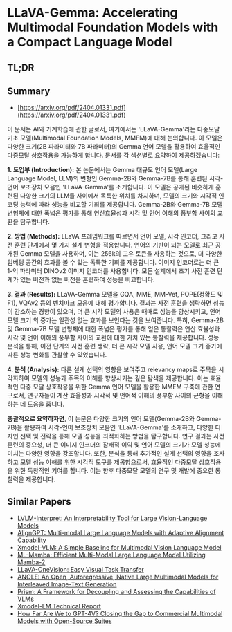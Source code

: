 # LLaVA-Gemma: Accelerating Multimodal Foundation Models with a Compact Language Model
## TL;DR
## Summary
- [https://arxiv.org/pdf/2404.01331.pdf](https://arxiv.org/pdf/2404.01331.pdf)

이 문서는 AI와 기계학습에 관한 글로서, 여기에서는 'LLaVA-Gemma'라는 다중모달 기초 모델(Multimodal Foundation Models, MMFM)에 대해 논의합니다. 이 모델은 다양한 크기(2B 파라미터와 7B 파라미터)의 Gemma 언어 모델을 활용하여 효율적인 다중모달 상호작용을 가능하게 합니다. 문서를 각 섹션별로 요약하여 제공하겠습니다:

**1. 도입부 (Introduction):**
본 논문에서는 Gemma 대규모 언어 모델(Large Language Model, LLM)의 변형인 Gemma-2B와 Gemma-7B를 통해 훈련된 시각-언어 보조장치 모음인 'LLaVA-Gemma'를 소개합니다. 이 모델은 공개된 비슷하게 훈련된 다양한 크기의 LLM들 사이에서 독특한 위치를 차지하며, 모델의 크기와 시각적 인코딩 능력에 따라 성능을 비교할 기회를 제공합니다. Gemma-2B와 Gemma-7B 모델 변형체에 대한 폭넓은 평가를 통해 연산효율성과 시각 및 언어 이해의 풍부함 사이의 교환을 탐구합니다.

**2. 방법 (Methods):**
LLaVA 프레임워크를 따르면서 언어 모델, 시각 인코더, 그리고 사전 훈련 단계에서 몇 가지 설계 변형을 적용합니다. 언어의 기반이 되는 모델로 최근 공개된 Gemma 모델을 사용하며, 이는 256k의 고유 토큰을 사용하는 것으로, 더 다양한 임베딩 공간의 효과를 볼 수 있는 독특한 기회를 제공합니다. 이미지 인코더로는 더 큰 1-억 파라미터 DINOv2 이미지 인코더를 사용합니다. 모든 설계에서 초기 사전 훈련 단계가 있는 버전과 없는 버전을 훈련하여 성능을 비교합니다.

**3. 결과 (Results):**
LLaVA-Gemma 모델을 GQA, MME, MM-Vet, POPE(정확도 및 F1), VQAv2 등의 벤치마크 모음에 대해 평가합니다. 결과는 사전 훈련을 생략하면 성능이 감소하는 경향이 있으며, 더 큰 시각 모델의 사용은 때때로 성능을 향상시키고, 언어 모델 크기 의 증가는 일관성 없는 효과를 보인다는 것을 보여줍니다. 특히, Gemma-2B 및 Gemma-7B 모델 변형체에 대한 폭넓은 평가를 통해 얻은 통찰력은 연산 효율성과 시각 및 언어 이해의 풍부함 사이의 교환에 대한 가치 있는 통찰력을 제공합니다. 성능 분석을 통해, 이전 단계의 사전 훈련 생략, 더 큰 시각 모델 사용, 언어 모델 크기 증가에 따른 성능 변화를 관찰할 수 있었습니다.

**4. 분석 (Analysis):**
다른 설계 선택의 영향을 보여주고 relevancy maps로 주목을 시각화하여 모델의 성능과 주목의 이해를 향상시키는 깊은 탐색을 제공합니다. 이는 효율적인 다중 모달 상호작용을 위한 Gemma 언어 모델을 활용한 MMFM 구축에 관한 연구로서, 연구자들이 계산 효율성과 시각적 및 언어적 이해의 풍부함 사이의 균형을 이해하는 데 도움을 줍니다.

**총괄적으로 요약하자면**, 이 논문은 다양한 크기의 언어 모델(Gemma-2B와 Gemma-7B)을 활용하여 시각-언어 보조장치 모음인 'LLaVA-Gemma'를 소개하고, 다양한 디자인 선택 및 전략을 통해 모델 성능을 최적화하는 방법을 탐구합니다. 연구 결과는 사전 훈련의 중요성, 더 큰 이미지 인코더의 잠재적 이익 및 언어 모델의 크기가 모델 성능에 미치는 다양한 영향을 강조합니다. 또한, 분석을 통해 추가적인 설계 선택의 영향을 조사하고 모델 성능 이해를 위한 시각적 도구를 제공함으로써, 효율적인 다중모달 상호작용을 위한 독창적인 기여를 합니다. 이는 향후 다중모달 모델의 연구 및 개발에 중요한 통찰력을 제공합니다.

## Similar Papers
- [LVLM-Interpret: An Interpretability Tool for Large Vision-Language Models](2404.03118.md)
- [AlignGPT: Multi-modal Large Language Models with Adaptive Alignment Capability](2405.14129.md)
- [Xmodel-VLM: A Simple Baseline for Multimodal Vision Language Model](2405.09215.md)
- [ML-Mamba: Efficient Multi-Modal Large Language Model Utilizing Mamba-2](2407.19832.md)
- [LLaVA-OneVision: Easy Visual Task Transfer](2408.03326.md)
- [ANOLE: An Open, Autoregressive, Native Large Multimodal Models for Interleaved Image-Text Generation](2407.06135.md)
- [Prism: A Framework for Decoupling and Assessing the Capabilities of VLMs](2406.14544.md)
- [Xmodel-LM Technical Report](2406.02856.md)
- [How Far Are We to GPT-4V? Closing the Gap to Commercial Multimodal Models with Open-Source Suites](2404.16821.md)
